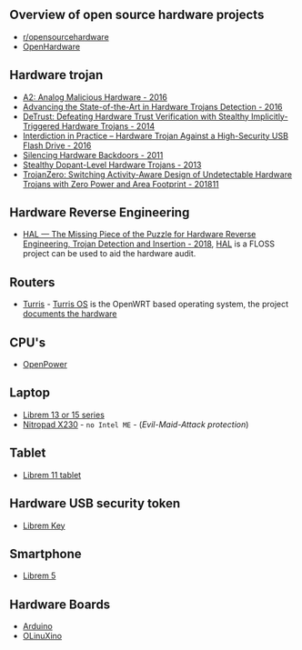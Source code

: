 
## Overview of open source hardware projects
- [r/opensourcehardware](https://anonym.to/?https://old.reddit.com/r/opensourcehardware/)
- [OpenHardware](https://anonym.to/?https://www.openhardware.io/)


## Hardware trojan
* [A2: Analog Malicious Hardware - 2016](https://anonym.to/?https://ieeexplore.ieee.org/document/7546493)
* [Advancing the State-of-the-Art in Hardware Trojans Detection - 2016](https://anonym.to/?https://eprint.iacr.org/2014/943.pdf)
* [DeTrust: Defeating Hardware Trust Verification with Stealthy Implicitly-Triggered Hardware Trojans - 2014](https://anonym.to/?http://www.cse.cuhk.edu.hk/~qxu/zhang-ccs14.pdf)
* [Interdiction in Practice – Hardware Trojan Against a High-Security USB Flash Drive - 2016](https://eprint.iacr.org/2015/768)
* [Silencing Hardware Backdoors - 2011](https://anonym.to/?http://www.cs.columbia.edu/~simha/preprint_oakland11.pdf)
* [Stealthy Dopant-Level Hardware Trojans - 2013](https://anonym.to/?https://sharps.org/wp-content/uploads/BECKER-CHES.pdf)
* [TrojanZero: Switching Activity-Aware Design of Undetectable Hardware Trojans with Zero Power and Area Footprint - 201811](https://anonym.to/?https://arxiv.org/abs/1812.02770)


## Hardware Reverse Engineering
* [HAL — The Missing Piece of the Puzzle for Hardware Reverse Engineering, Trojan Detection and Insertion - 2018](https://anonym.to/?https://eprint.iacr.org/2017/783), [HAL](https://github.com/emsec/HAL) is a FLOSS project can be used to aid the hardware audit.


## Routers

- [Turris](https://anonym.to/?https://project.turris.cz/en/hardware-documentation) - [Turris OS](https://gitlab.labs.nic.cz/public/projects?search=turris) is the OpenWRT based operating system, the project [documents the hardware](https://project.turris.cz/en/hardware-documentation)

## CPU's
- [OpenPower](https://anonym.to/?hhttps://openpowerfoundation.org/openpower-the-best-combination-of-open-and-high-performance/)


## Laptop
- [Librem 13 or 15 series](https://anonym.to/?https://puri.sm/products/librem-15/)
- [Nitropad X230](https://anonym.to/?hhttps://shop.nitrokey.com/de_DE/shop/product/nitropad-x230-67) - `no Intel ME` - (_Evil-Maid-Attack protection_)


## Tablet
- [Librem 11 tablet](https://anonym.to/?https://www.engadget.com/2016/05/19/purism-introduces-privacy-focused-2-in-1-tablet/)


## Hardware USB security token
- [Librem Key](https://anonym.to/?https://puri.sm/posts/introducing-the-librem-key/)


## Smartphone
- [Librem 5](https://anonym.to/?http://www.linux-magazine.com/Online/Features/Librem-5-and-the-Challenge-of-the-Free-Phone)


## Hardware Boards
- [Arduino](https://anonym.to/?https://www.komputer.de/)
- [OLinuXino](https://anonym.to/?https://www.olimex.com/Products/OLinuXino/open-source-hardware)
